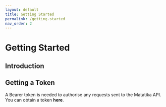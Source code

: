 ```yaml
---
layout: default
title: Getting Started
permalink: /getting-started
nav_order: 2
---
```


# Getting Started

## Introduction

## Getting a Token
A Bearer token is needed to authorise any requests sent to the Matatika API. You can obtain a token __here__.